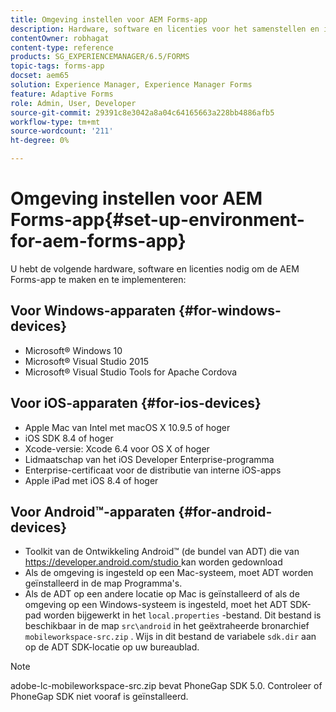 ```yaml
---
title: Omgeving instellen voor AEM Forms-app
description: Hardware, software en licenties voor het samenstellen en implementeren van de AEM Forms-app.
contentOwner: robhagat
content-type: reference
products: SG_EXPERIENCEMANAGER/6.5/FORMS
topic-tags: forms-app
docset: aem65
solution: Experience Manager, Experience Manager Forms
feature: Adaptive Forms
role: Admin, User, Developer
source-git-commit: 29391c8e3042a8a04c64165663a228bb4886afb5
workflow-type: tm+mt
source-wordcount: '211'
ht-degree: 0%

---
```


# Omgeving instellen voor AEM Forms-app{#set-up-environment-for-aem-forms-app}

U hebt de volgende hardware, software en licenties nodig om de AEM Forms-app te maken en te implementeren:

## Voor Windows-apparaten {#for-windows-devices}

* Microsoft® Windows 10
* Microsoft® Visual Studio 2015
* Microsoft® Visual Studio Tools for Apache Cordova

## Voor iOS-apparaten {#for-ios-devices}

* Apple Mac van Intel met macOS X 10.9.5 of hoger
* iOS SDK 8.4 of hoger
* Xcode-versie: Xcode 6.4 voor OS X of hoger
* Lidmaatschap van het iOS Developer Enterprise-programma
* Enterprise-certificaat voor de distributie van interne iOS-apps
* Apple iPad met iOS 8.4 of hoger

## Voor Android™-apparaten {#for-android-devices}

* Toolkit van de Ontwikkeling Android™ (de bundel van ADT) die van [ https://developer.android.com/studio ](https://developer.android.com/studio) kan worden gedownload
* Als de omgeving is ingesteld op een Mac-systeem, moet ADT worden geïnstalleerd in de map Programma&#39;s.
* Als de ADT op een andere locatie op Mac is geïnstalleerd of als de omgeving op een Windows-systeem is ingesteld, moet het ADT SDK-pad worden bijgewerkt in het `local.properties` -bestand. Dit bestand is beschikbaar in de map `src\android` in het geëxtraheerde bronarchief `mobileworkspace-src.zip` . Wijs in dit bestand de variabele `sdk.dir` aan op de ADT SDK-locatie op uw bureaublad.

>[!NOTE]
>
>adobe-lc-mobileworkspace-src.zip bevat PhoneGap SDK 5.0. Controleer of PhoneGap SDK niet vooraf is geïnstalleerd.
